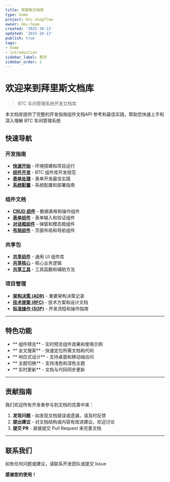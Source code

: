 ```yaml
---
title: 拜里斯文档库
type: home
project: btc-shopflow
owner: dev-team
created: '2025-10-13'
updated: '2025-10-13'
publish: true
tags:
- home
- introduction
sidebar_label: 首页
sidebar_order: 1
---
```


# 欢迎来到拜里斯文档库

> BTC 车间管理系统开发文档库

本文档库提供了完整的开发指南组件文档API 参考和最佳实践，帮助您快速上手和深入理解 BTC 车间管理系统

## 快速导航

### 开发指南
- **[快速开始](/zh/guides/getting-started)** - 环境搭建和项目运行
- **[组件开发](/zh/guides/components/)** - BTC 组件库开发规范
- **[表单处理](/zh/guides/forms/)** - 表单开发最佳实践
- **[系统配置](/zh/guides/system/)** - 系统配置和部署指南

### 组件文档
- **[CRUD 组件](/zh/components/crud)** - 数据表格和操作组件
- **[表单组件](/zh/components/form)** - 表单输入和验证组件
- **[对话框组件](/zh/components/dialog)** - 弹窗和模态框组件
- **[布局组件](/zh/components/layout/)** - 页面布局和导航组件

### 共享包
- **[共享组件](/zh/packages/shared-components)** - 通用 UI 组件库
- **[共享核心](/zh/packages/shared-core)** - 核心业务逻辑
- **[共享工具](/zh/packages/shared-utils)** - 工具函数和辅助方法

### 项目管理
- **[架构决策 (ADR)](/zh/adr/)** - 重要架构决策记录
- **[技术提案 (RFC)](/zh/rfc/)** - 技术方案和设计文档
- **[标准操作 (SOP)](/zh/sop/)** - 开发流程和操作指南

---

## 特色功能

- ** 组件预览** - 实时预览组件效果和使用示例
- ** 全文搜索** - 快速定位所需文档和代码
- ** 响应式设计** - 支持桌面和移动端访问
- ** 主题切换** - 支持浅色和深色主题
- ** 实时更新** - 文档与代码同步更新

---

## 贡献指南

我们欢迎所有开发者参与到文档的完善中来：

1. **发现问题** - 如发现文档错误或遗漏，请及时反馈
2. **提出建议** - 对文档结构或内容有改进建议，欢迎讨论
3. **提交 PR** - 直接提交 Pull Request 来完善文档

---

## 联系我们

如有任何问题或建议，请联系开发团队或提交 Issue

**感谢您的使用！**

